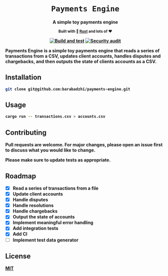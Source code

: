 <div align="center">
  <h1>
    <code>Payments Engine</code>
  </h1>
  <strong>A simple toy payments engine</sup>
  
  <sub>Built with 🦀 <a href="https://www.rust-lang.org" target="_blank">Rust</a> and  lots of ❤️</sub>

[![Build and test](https://github.com/barabadzhi/payments-engine/actions/workflows/build_and_test.yml/badge.svg)](https://github.com/barabadzhi/payments-engine/actions/workflows/build_and_test.yml) [![Security audit](https://github.com/barabadzhi/payments-engine/actions/workflows/security_audit.yml/badge.svg?branch=master)](https://github.com/barabadzhi/payments-engine/actions/workflows/security_audit.yml)

</div>

Payments Engine is a simple toy payments engine that reads a series of transactions from a CSV, updates client accounts, handles disputes and chargebacks, and then outputs the state of clients accounts as a CSV.

## Installation

```bash
git clone git@github.com:barabadzhi/payments-engine.git
```

## Usage

```bash
cargo run -- transactions.csv > accounts.csv
```

## Contributing

Pull requests are welcome. For major changes, please open an issue first to discuss what you would like to change.

Please make sure to update tests as appropriate.

## Roadmap

- [x] Read a series of transactions from a file
- [x] Update client accounts
- [x] Handle disputes
- [x] Handle resolutions
- [x] Handle chargebacks
- [x] Output the state of accounts
- [x] Implement meaningful error handling
- [x] Add integration tests
- [x] Add CI
- [ ] Implement test data generator

## License

[MIT](https://choosealicense.com/licenses/mit/)

